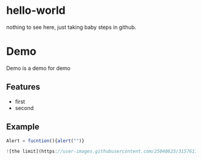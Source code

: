# hello-world
nothing to see here, just taking baby steps in github.


# Demo

Demo is a demo for demo

## Features

* first
* second

## Example

``` javascript
Alert = fucntion(){alert("")}

![the limit](https://user-images.githubusercontent.com/25040623/31576172-5fde6e8c-b113-11e7-88b1-8b591d9a9998.jpg)
```
